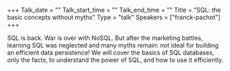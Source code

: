 +++
Talk_date = ""
Talk_start_time = ""
Talk_end_time = ""
Title = "SQL: the basic concepts without myths"
Type = "talk"
Speakers = ["franck-pachot"]
+++

SQL is back. War is over with NoSQL. But after the marketing battles, learning SQL was neglected and many myths remain: not ideal for building an efficient data persistence! We will cover the basics of SQL databases, only the facts, to understand the power of SQL, and how to use it efficiently.
      